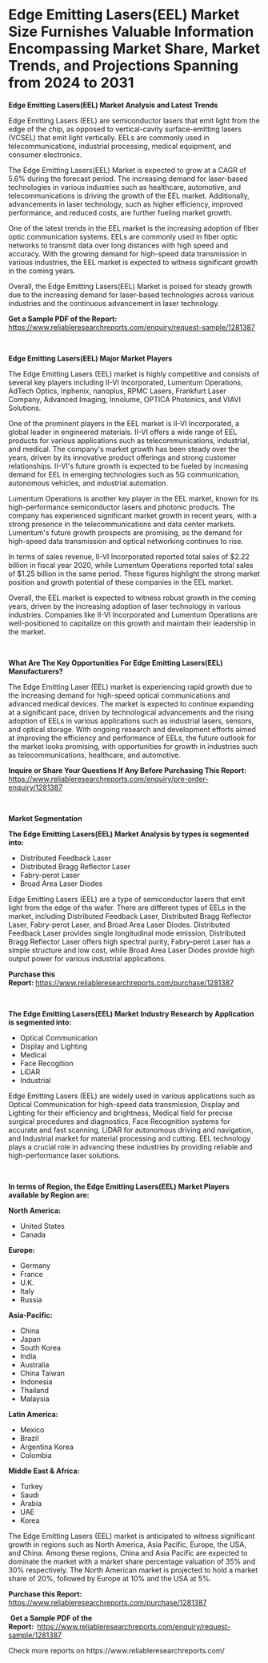 <p><h1>Edge Emitting Lasers(EEL) Market Size Furnishes Valuable Information Encompassing Market Share, Market Trends, and Projections Spanning from 2024 to 2031</h1></p><p><strong>Edge Emitting Lasers(EEL) Market Analysis and Latest Trends</strong></p>
<p><p>Edge Emitting Lasers (EEL) are semiconductor lasers that emit light from the edge of the chip, as opposed to vertical-cavity surface-emitting lasers (VCSEL) that emit light vertically. EELs are commonly used in telecommunications, industrial processing, medical equipment, and consumer electronics.</p><p>The Edge Emitting Lasers(EEL) Market is expected to grow at a CAGR of 5.6% during the forecast period. The increasing demand for laser-based technologies in various industries such as healthcare, automotive, and telecommunications is driving the growth of the EEL market. Additionally, advancements in laser technology, such as higher efficiency, improved performance, and reduced costs, are further fueling market growth.</p><p>One of the latest trends in the EEL market is the increasing adoption of fiber optic communication systems. EELs are commonly used in fiber optic networks to transmit data over long distances with high speed and accuracy. With the growing demand for high-speed data transmission in various industries, the EEL market is expected to witness significant growth in the coming years.</p><p>Overall, the Edge Emitting Lasers(EEL) Market is poised for steady growth due to the increasing demand for laser-based technologies across various industries and the continuous advancement in laser technology.</p></p>
<p><strong>Get a Sample PDF of the Report:&nbsp;</strong> <a href="https://www.reliableresearchreports.com/enquiry/request-sample/1281387">https://www.reliableresearchreports.com/enquiry/request-sample/1281387</a></p>
<p>&nbsp;</p>
<p><strong>Edge Emitting Lasers(EEL) Major Market Players</strong></p>
<p><p>The Edge Emitting Lasers (EEL) market is highly competitive and consists of several key players including II-VI Incorporated, Lumentum Operations, AdTech Optics, Inphenix, nanoplus, RPMC Lasers, Frankfurt Laser Company, Advanced Imaging, Innolume, OPTICA Photonics, and VIAVI Solutions. </p><p>One of the prominent players in the EEL market is II-VI Incorporated, a global leader in engineered materials. II-VI offers a wide range of EEL products for various applications such as telecommunications, industrial, and medical. The company's market growth has been steady over the years, driven by its innovative product offerings and strong customer relationships. II-VI's future growth is expected to be fueled by increasing demand for EEL in emerging technologies such as 5G communication, autonomous vehicles, and industrial automation. </p><p>Lumentum Operations is another key player in the EEL market, known for its high-performance semiconductor lasers and photonic products. The company has experienced significant market growth in recent years, with a strong presence in the telecommunications and data center markets. Lumentum's future growth prospects are promising, as the demand for high-speed data transmission and optical networking continues to rise. </p><p>In terms of sales revenue, II-VI Incorporated reported total sales of $2.22 billion in fiscal year 2020, while Lumentum Operations reported total sales of $1.25 billion in the same period. These figures highlight the strong market position and growth potential of these companies in the EEL market. </p><p>Overall, the EEL market is expected to witness robust growth in the coming years, driven by the increasing adoption of laser technology in various industries. Companies like II-VI Incorporated and Lumentum Operations are well-positioned to capitalize on this growth and maintain their leadership in the market.</p></p>
<p>&nbsp;</p>
<p><strong>What Are The Key Opportunities For Edge Emitting Lasers(EEL) Manufacturers?</strong></p>
<p><p>The Edge Emitting Laser (EEL) market is experiencing rapid growth due to the increasing demand for high-speed optical communications and advanced medical devices. The market is expected to continue expanding at a significant pace, driven by technological advancements and the rising adoption of EELs in various applications such as industrial lasers, sensors, and optical storage. With ongoing research and development efforts aimed at improving the efficiency and performance of EELs, the future outlook for the market looks promising, with opportunities for growth in industries such as telecommunications, healthcare, and automotive.</p></p>
<p><strong>Inquire or Share Your Questions If Any Before Purchasing This Report:</strong> <a href="https://www.reliableresearchreports.com/enquiry/pre-order-enquiry/1281387">https://www.reliableresearchreports.com/enquiry/pre-order-enquiry/1281387</a></p>
<p>&nbsp;</p>
<p><strong>Market Segmentation</strong></p>
<p><strong>The Edge Emitting Lasers(EEL) Market Analysis by types is segmented into:</strong></p>
<p><ul><li>Distributed Feedback Laser</li><li>Distributed Bragg Reflector Laser</li><li>Fabry-perot Laser</li><li>Broad Area Laser Diodes</li></ul></p>
<p><p>Edge Emitting Lasers (EEL) are a type of semiconductor lasers that emit light from the edge of the wafer. There are different types of EELs in the market, including Distributed Feedback Laser, Distributed Bragg Reflector Laser, Fabry-perot Laser, and Broad Area Laser Diodes. Distributed Feedback Laser provides single longitudinal mode emission, Distributed Bragg Reflector Laser offers high spectral purity, Fabry-perot Laser has a simple structure and low cost, while Broad Area Laser Diodes provide high output power for various industrial applications.</p></p>
<p><strong>Purchase this Report:&nbsp;</strong><a href="https://www.reliableresearchreports.com/purchase/1281387">https://www.reliableresearchreports.com/purchase/1281387</a></p>
<p>&nbsp;</p>
<p><strong>The Edge Emitting Lasers(EEL) Market Industry Research by Application is segmented into:</strong></p>
<p><ul><li>Optical Communication</li><li>Display and Lighting</li><li>Medical</li><li>Face Recogition</li><li>LiDAR</li><li>Industrial</li></ul></p>
<p><p>Edge Emitting Lasers (EEL) are widely used in various applications such as Optical Communication for high-speed data transmission, Display and Lighting for their efficiency and brightness, Medical field for precise surgical procedures and diagnostics, Face Recognition systems for accurate and fast scanning, LiDAR for autonomous driving and navigation, and Industrial market for material processing and cutting. EEL technology plays a crucial role in advancing these industries by providing reliable and high-performance laser solutions.</p></p>
<p>&nbsp;</p>
<p><strong>In terms of Region, the Edge Emitting Lasers(EEL) Market Players available by Region are:</strong></p>
<p>
    <p> <strong> North America: </strong>
        <ul>
            <li>United States</li>
            <li>Canada</li>
        </ul>
        </p> 
    <p> <strong> Europe: </strong>
        <ul>
            <li>Germany</li>
            <li>France</li>
            <li>U.K.</li>
            <li>Italy</li>
            <li>Russia</li>
        </ul>
        </p> 
    <p> <strong> Asia-Pacific: </strong>
        <ul>
            <li>China</li>
            <li>Japan</li>
            <li>South Korea</li>
            <li>India</li>
            <li>Australia</li>
            <li>China Taiwan</li>
            <li>Indonesia</li>
            <li>Thailand</li>
            <li>Malaysia</li>
        </ul>
        </p> 
    <p> <strong> Latin America: </strong>
        <ul>
            <li>Mexico</li>
            <li>Brazil</li>
            <li>Argentina Korea</li>
            <li>Colombia</li>
        </ul>
        </p> 
    <p> <strong> Middle East & Africa: </strong>
        <ul>
            <li>Turkey</li>
            <li>Saudi</li>
            <li>Arabia</li>
            <li>UAE</li>
            <li>Korea</li>
        </ul>
    </p>
    </p>
<p><p>The Edge Emitting Lasers (EEL) market is anticipated to witness significant growth in regions such as North America, Asia Pacific, Europe, the USA, and China. Among these regions, China and Asia Pacific are expected to dominate the market with a market share percentage valuation of 35% and 30% respectively. The North American market is projected to hold a market share of 20%, followed by Europe at 10% and the USA at 5%.</p></p>
<p><strong>Purchase this Report: </strong><a href="https://www.reliableresearchreports.com/purchase/1281387">https://www.reliableresearchreports.com/purchase/1281387</a></p>
<p>&nbsp;<strong>Get a Sample PDF of the Report:&nbsp;&nbsp;</strong><a href="https://www.reliableresearchreports.com/enquiry/request-sample/1281387">https://www.reliableresearchreports.com/enquiry/request-sample/1281387</a></p>
<p><strong></strong></p>
<p>Check more reports on https://www.reliableresearchreports.com/</p>